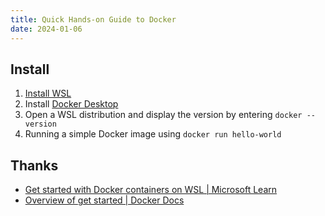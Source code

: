 ```yaml
---
title: Quick Hands-on Guide to Docker
date: 2024-01-06
---
```




## Install

1. [Install WSL](https://learn.microsoft.com/en-us/windows/wsl/install)
2. Install [Docker Desktop](https://docs.docker.com/docker-for-windows/wsl/#download)
3. Open a WSL distribution and display the version by entering `docker --version`
4. Running a simple Docker image using `docker run hello-world`




##  Thanks

- [Get started with Docker containers on WSL | Microsoft Learn](https://learn.microsoft.com/en-us/windows/wsl/tutorials/wsl-containers)
- [Overview of get started | Docker Docs](https://docs.docker.com/guides/get-started/)
